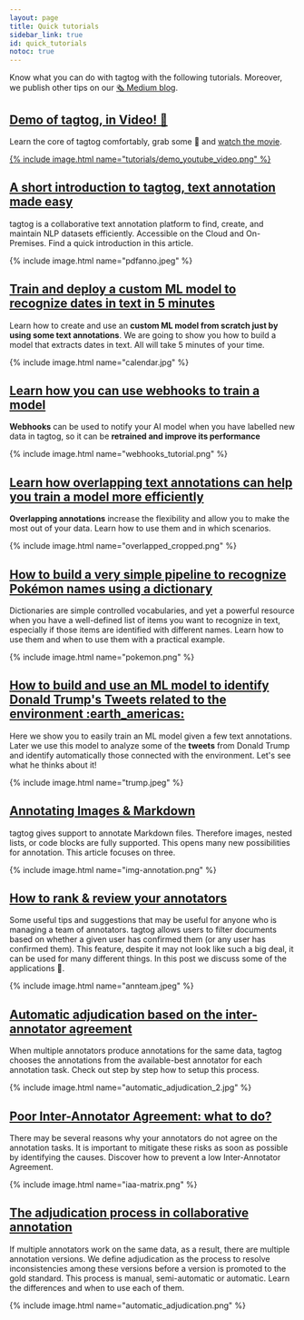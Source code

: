 ```yaml
---
layout: page
title: Quick tutorials
sidebar_link: true
id: quick_tutorials
notoc: true
---
```


Know what you can do with tagtog with the following tutorials. Moreover, we publish other tips on our [🗞 Medium blog](https://medium.com/@tagtog).

<div class="two-third-col">
  <h2><a title="Demo of tagtog, in Video!" href="https://medium.com/@tagtog/demo-of-tagtog-in-video-2821293cb382">Demo of tagtog, in Video! 🎥</a></h2>
  <p>Learn the core of tagtog comfortably, grab some 🍿 and <a href="https://www.youtube.com/watch?v=2G3Eqci9YgE&t=2s">watch the movie</a>.</p>
</div>
<div class="one-third-col">
  <a href="https://www.youtube.com/watch?v=2G3Eqci9YgE&t=2s">{% include image.html name="tutorials/demo_youtube_video.png" %}</a>
</div>

<div class="two-third-col">
  <h2><a title="tagtog at Medium - A short introduction to tagtog, text annotation made easy" href="https://medium.com/@tagtog/a-short-introduction-to-tagtog-text-annotation-made-easy-a8de243c2c3f">A short introduction to tagtog, text annotation made easy</a></h2>
  <p>tagtog is a collaborative text annotation platform to find, create, and maintain NLP datasets efficiently. Accessible on the Cloud and On-Premises. Find a quick introduction in this article.</p>
</div>
<div class="one-third-col">
  {% include image.html name="pdfanno.jpeg" %}
</div>

<div class="two-third-col">
  <h2><a title="tagtog at Medium - Train and deploy a custom ML model to recognize dates in text in 5 minutes" href="https://medium.com/@tagtog/train-and-deploy-a-custom-ml-model-to-recognize-dates-in-text-in-5-minutes-a17d604be5f9">Train and deploy a custom ML model to recognize dates in text in 5 minutes</a></h2>
  <p>Learn how to create and use an <strong>custom ML model from scratch just by using some text annotations</strong>. We are going to show you how to build a model that extracts dates in text. All will take 5 minutes of your time.</p>
</div>
<div class="one-third-col">
  {% include image.html name="calendar.jpg" %}
</div>

<div class="two-third-col">
  <h2><a title="tagtog at Medium - Train your AI models with tagtog" href="https://medium.com/@tagtog/how-to-train-your-ai-models-with-tagtog-5a2beaa12eb">Learn how you can use webhooks to train a model</a></h2>
  <p><strong>Webhooks</strong> can be used to notify your AI model when you have labelled new data in tagtog, so it can be <strong>retrained and improve its performance</strong></p>
</div>
<div class="one-third-col">
  {% include image.html name="webhooks_tutorial.png" %}
</div>

<div class="two-third-col">
  <h2><a title="tagtog at Medium - Overlapping text annotations" href="https://medium.com/@tagtog/overlapping-text-annotations-19d7ac5b247a">Learn how overlapping text annotations can help you train a model more efficiently</a></h2>
  <p><strong>Overlapping annotations</strong> increase the flexibility and allow you to make the most out of your data. Learn how to use them and in which scenarios.</p>
</div>
<div class="one-third-col">
  {% include image.html name="overlapped_cropped.png" %}
</div>

<div class="two-third-col">
  <h2><a title="tagtog at Medium - Finding Pokemon names in text using dictionaries and tagtog" href="https://medium.com/@tagtog/finding-pokemon-names-in-text-using-dictionaries-and-tagtog-140ac43d65e1">How to build a very simple pipeline to recognize Pokémon names using a dictionary</a></h2>
  <p>Dictionaries are simple controlled vocabularies, and yet a powerful resource when you have a well-defined list of items you want to recognize in text, especially if those items are identified with different names. Learn how to use them and when to use them with a practical example.</p>
</div>
<div class="one-third-col">
  {% include image.html name="pokemon.png" %}
</div>

<div class="two-third-col">
  <h2><a title="tagtog at Medium - Use a text annotation tool to find information in text quicker" href="https://medium.com/@tagtog/use-a-text-annotation-tool-to-find-information-in-text-quickly-c404fc226ae5">How to build and use an ML model to identify Donald Trump's Tweets related to the environment :earth_americas:</a></h2>
  <p>Here we show you to easily train an ML model given a few text annotations. Later we use this model to analyze some of the <strong>tweets</strong> from Donald Trump and identify automatically those connected with the environment. Let's see what he thinks about it!</p>
</div>
<div class="one-third-col">
  {% include image.html name="trump.jpeg" %}
</div>

<div class="two-third-col">
  <h2><a title="tagtog at Medium - Annotating Images & Markdown" href="https://medium.com/@tagtog/annotating-images-markdown-e14a6fbd4df4?source=friends_link&sk=79fdc6e586739aebf1fc1fec06391f83">Annotating Images & Markdown</a></h2>
  <p>tagtog gives support to annotate Markdown files. Therefore images, nested lists, or code blocks are fully supported. This opens many new possibilities for annotation. This article focuses on three.</p>
</div>
<div class="one-third-col">
  {% include image.html name="img-annotation.png" %}
</div>

<div class="two-third-col">
  <h2><a title="tagtog at Medium - How to rank & review your annotators" href="https://medium.com/@tagtog/how-to-rank-review-your-annotators-4a814c941ac3">How to rank & review your annotators</a></h2>
  <p>Some useful tips and suggestions that may be useful for anyone who is managing a team of annotators. tagtog allows users to filter documents based on whether a given user has confirmed them (or any user has confirmed them). This feature, despite it may not look like such a big deal, it can be used for many different things. In this post we discuss some of the applications 🚀.</p>
</div>
<div class="one-third-col">
  {% include image.html name="annteam.jpeg" %}
</div>

<div class="two-third-col">
  <h2><a title="tagtog at Medium - Automatic adjudication based on the inter-annotator agreement" href="https://medium.com/@tagtog/automatic-adjudication-based-on-the-inter-annotator-agreement-a62f49be7bcf">Automatic adjudication based on the inter-annotator agreement</a></h2>
  <p>When multiple annotators produce annotations for the same data,  tagtog chooses the annotations from the available-best annotator for each annotation task. Check out step by step how to setup this process.</p>
</div>
<div class="one-third-col">
  {% include image.html name="automatic_adjudication_2.jpg" %}
</div>



<div class="two-third-col">
  <h2><a title="tagtog at Medium - Poor Inter-Annotator Agreement: what to do?" href="https://medium.com/@tagtog/poor-inter-annotator-agreement-what-to-do-6980e90ce7ee">Poor Inter-Annotator Agreement: what to do?</a></h2>
  <p>There may be several reasons why your annotators do not agree on the annotation tasks. It is important to mitigate these risks as soon as possible by identifying the causes. Discover how to prevent a low Inter-Annotator Agreement.</p>
</div>
<div class="one-third-col">
  {% include image.html name="iaa-matrix.png" %}
</div>

<div class="two-third-col">
  <h2><a title="Jorge Campos at Medium - The adjudication process in collaborative annotation" href="https://medium.com/@jorgecp/the-adjudication-process-in-collaborative-annotation-61623c46b700?source=friends_link&sk=41adf0909b87899133ac3ef87fa88ccf">The adjudication process in collaborative annotation</a></h2>
  <p>If multiple annotators work on the same data, as a result, there are multiple annotation versions. We define adjudication as the process to resolve inconsistencies among these versions before a version is promoted to the gold standard. This process is manual, semi-automatic or automatic. Learn the differences and when to use each of them.</p>
</div>
<div class="one-third-col">
  {% include image.html name="automatic_adjudication.png" %}
</div>

